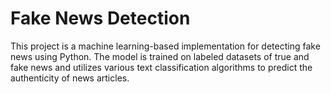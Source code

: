 # Fake News Detection 
 This project is a machine learning-based implementation for detecting fake news using Python. The model is trained on labeled datasets of true and fake news and utilizes various text classification algorithms to predict the authenticity of news articles.
